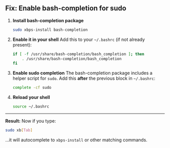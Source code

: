 ## **Fix: Enable bash-completion for sudo**

1. **Install bash-completion package**

   ```bash
   sudo xbps-install bash-completion
   ```

2. **Enable it in your shell**
   Add this to your `~/.bashrc` (if not already present):

   ```bash
   if [ -f /usr/share/bash-completion/bash_completion ]; then
       . /usr/share/bash-completion/bash_completion
   fi
   ```

3. **Enable sudo completion**
   The bash-completion package includes a helper script for `sudo`.
   Add this **after** the previous block in `~/.bashrc`:

   ```bash
   complete -cf sudo
   ```

4. **Reload your shell**

   ```bash
   source ~/.bashrc
   ```

---

**Result:**
Now if you type:

```bash
sudo xb[Tab]
```

…it will autocomplete to `xbps-install` or other matching commands.
